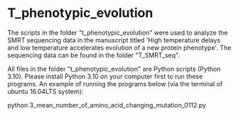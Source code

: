 # T_phenotypic_evolution
The scripts in the folder "t_phenotypic_evolution" were used to analyze the SMRT sequencing data in the manuscript titled 'High temperature delays and low temperature accelerates evolution of a new protein phenotype'. The sequencing data can be found in the folder "T_SMRT_seq".

All files in the folder "t_phenotypic_evolution" are Python scripts (Python 3.10). Please install Python 3.10 on your computer first to run these programs. An example of running the programs below (via the terminal of ubuntu 16.04LTS system):

python 3_mean_number_of_amino_acid_changing_mutation_0112.py
